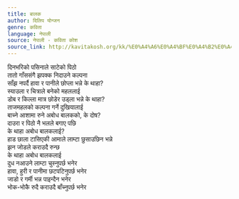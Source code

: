 ```yaml
---
title: बालक
author: दिलिप योन्जन
genre: कविता
language: नेपाली
source: नेपाली - कविता कोश
source_link: http://kavitakosh.org/kk/%E0%A4%A6%E0%A4%BF%E0%A4%B2%E0%A4%BF%E0%A4%AA_%E0%A4%AF%E0%A5%8B%E0%A4%A8%E0%A5%8D%E0%A4%9C%E0%A4%A8
---
```


दिनभरिको पसिनाले साटेको पिठो  
तातो गाँससंगै झपक्क निदाउने कल्पना  
साँझ नपर्दै हावा र पानीले छोप्ला भन्ने के थाहा?  
स्याउला र चित्राले बनेको महललाई  
डोब र किल्ला मात्र छोडेर उड्ला भन्ने के थाहा?  
ताजमहलको कल्पना गर्ने दुखियालाई  
बाच्ने आशामा रुने अबोध बालकको, के दोष?  
दाउरा र पिठो नै भलले बगाए पछि  
के थाहा अबोध बालकलाई?  
हाड छाला टासिएकी आमाले लाम्टा छुसाउछिन भन्ने  
झन जोडले कराउदै रुन्छ  
के थाहा अबोध बालकलाई  
दुध नआउने लाम्टा चुस्नुपर्छ भनेर  
हावा, हुरी र पानीमा छटपटिनुपर्छ भनेर  
जाडो र गर्मी भन्न पाइन्दैन भनेर  
भोक-भोकै रुदै कराउदै बाँच्नुपर्छ भनेर
